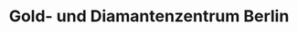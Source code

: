 ---
title: "Gold- und Diamantenzentrum Berlin"
url: /berlin/gold-und-diamantenzentrum-berlin/
shop: Leiher
---